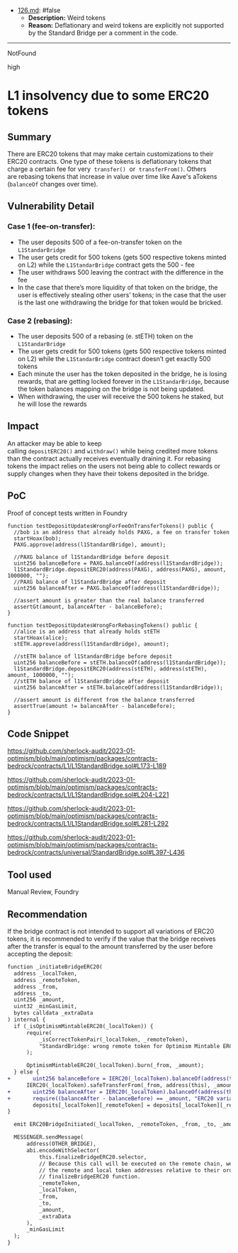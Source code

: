 
- [126.md](0-system-findings/1-processed/126.md): #false
  - **Description:** Weird tokens
  - **Reason:** Deflationary and weird tokens are explicitly not supported by the Standard Bridge per a comment in the code.

---

NotFound

high

# L1 insolvency due to some ERC20 tokens

## Summary
There are ERC20 tokens that may make certain customizations to their ERC20 contracts. One type of these tokens is deflationary tokens that charge a certain fee for  very  `transfer()`  or  `transferFrom()`. Others are rebasing tokens that increase in value over time like Aave's aTokens (`balanceOf` changes over time).

## Vulnerability Detail
### Case 1 (fee-on-transfer):

- The user deposits 500 of  a fee-on-transfer token on the `L1StandarBridge`
- The user gets credit for 500 tokens (gets 500 respective tokens minted on L2) while the `L1StandarBridge` contract gets the 500 - fee
- The user withdraws 500 leaving the contract with the difference in the fee
- In the case that there’s more liquidity of that token on the bridge, the user is effectively stealing other users’ tokens; in the case that the user is the last one withdrawing the bridge for that token would be bricked.

### Case 2 (rebasing):

- The user deposits 500 of  a rebasing (e. stETH) token on the `L1StandarBridge`
- The user gets credit for 500 tokens (gets 500 respective tokens minted on L2) while the `L1StandarBridge` contract doesn’t get exactly 500 tokens
- Each minute the user has the token deposited in the bridge, he is losing rewards, that are getting locked forever in the `L1StandarBridge`, because the token balances mapping on the bridge is not being updated.
- When withdrawing, the user will receive the 500 tokens he staked, but he will lose the rewards

## Impact
An attacker may be able to keep calling `depositERC20()` and `withdraw()` while being credited more tokens than the contract actually receives eventually draining it. For rebasing tokens the impact relies on the users not being able to collect rewards or supply changes when they have their tokens deposited in the bridge.

## PoC
Proof of concept tests written in Foundry

```solidity
function testDepositUpdatesWrongForFeeOnTransferTokens() public {
  //bob is an address that already holds PAXG, a fee on transfer token
  startHoax(bob);
  PAXG.approve(address(l1StandardBridge), amount);

  //PAXG balance of l1StandardBridge before deposit
  uint256 balanceBefore = PAXG.balanceOf(address(l1StandardBridge));
  l1StandardBridge.depositERC20(address(PAXG), address(PAXG), amount, 1000000, "");
  //PAXG balance of l1StandardBridge after deposit
  uint256 balanceAfter = PAXG.balanceOf(address(l1StandardBridge));

  //assert amount is greater than the real balance transferred
  assertGt(amount, balanceAfter - balanceBefore);
}

function testDepositUpdatesWrongForRebasingTokens() public {
  //alice is an address that already holds stETH
  startHoax(alice);
  stETH.approve(address(l1StandardBridge), amount);

  //stETH balance of l1StandardBridge before deposit
  uint256 balanceBefore = stETH.balanceOf(address(l1StandardBridge));
  l1StandardBridge.depositERC20(address(stETH), address(stETH), amount, 1000000, "");
  //stETH balance of l1StandardBridge after deposit
  uint256 balanceAfter = stETH.balanceOf(address(l1StandardBridge));

  //assert amount is different from the balance transferred 
  assertTrue(amount != balanceAfter - balanceBefore);
}
```

## Code Snippet
https://github.com/sherlock-audit/2023-01-optimism/blob/main/optimism/packages/contracts-bedrock/contracts/L1/L1StandardBridge.sol#L173-L189

https://github.com/sherlock-audit/2023-01-optimism/blob/main/optimism/packages/contracts-bedrock/contracts/L1/L1StandardBridge.sol#L204-L221

https://github.com/sherlock-audit/2023-01-optimism/blob/main/optimism/packages/contracts-bedrock/contracts/L1/L1StandardBridge.sol#L281-L292

https://github.com/sherlock-audit/2023-01-optimism/blob/main/optimism/packages/contracts-bedrock/contracts/universal/StandardBridge.sol#L397-L436


## Tool used

Manual Review, Foundry

## Recommendation
If the bridge contract is not intended to support all variations of ERC20 tokens, it is recommended to verify if the value that the bridge receives after the transfer is equal to the amount transferred by the user before accepting the deposit:

```diff
function _initiateBridgeERC20(
  address _localToken,
  address _remoteToken,
  address _from,
  address _to,
  uint256 _amount,
  uint32 _minGasLimit,
  bytes calldata _extraData
) internal {
  if (_isOptimismMintableERC20(_localToken)) {
      require(
          _isCorrectTokenPair(_localToken, _remoteToken),
          "StandardBridge: wrong remote token for Optimism Mintable ERC20 local token"
      );

      OptimismMintableERC20(_localToken).burn(_from, _amount);
  } else {
+		uint256 balanceBefore = IERC20(_localToken).balanceOf(address(this));
      IERC20(_localToken).safeTransferFrom(_from, address(this), _amount);
+		uint256 balanceAfter = IERC20(_localToken).balanceOf(address(this));    
+	  	require((balanceAfter - balanceBefore) == _amount, "ERC20 variations not supported");
		deposits[_localToken][_remoteToken] = deposits[_localToken][_remoteToken] + _amount;
}

  emit ERC20BridgeInitiated(_localToken, _remoteToken, _from, _to, _amount, _extraData);

  MESSENGER.sendMessage(
      address(OTHER_BRIDGE),
      abi.encodeWithSelector(
          this.finalizeBridgeERC20.selector,
          // Because this call will be executed on the remote chain, we reverse the order of
          // the remote and local token addresses relative to their order in the
          // finalizeBridgeERC20 function.
          _remoteToken,
          _localToken,
          _from,
          _to,
          _amount,
          _extraData
      ),
      _minGasLimit
  );
}

```

